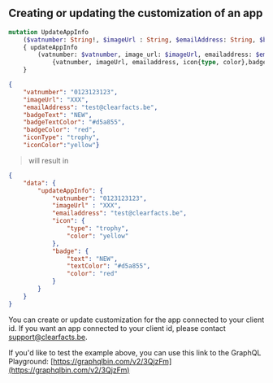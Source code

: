 ## Creating or updating the customization of an app

```graphql
mutation UpdateAppInfo
    ($vatnumber: String!, $imageUrl : String, $emailAddress: String, $badgeText: String, $badgeTextColor: String, $badgeColor: String, $iconType: String, $iconColor: String)
    { updateAppInfo
        (vatnumber: $vatnumber, image_url: $imageUrl, emailaddress: $emailAddress, badge: {text: $badgeText, text_color: $badgeTextColor, color: $badgeColor}, icon: {type: $iconType, color: $iconColor})
            {vatnumber, imageUrl, emailaddress, icon{type, color},badge{text,text_color,color}}
    }


```
```json
{ 
    "vatnumber": "0123123123",
    "imageUrl": "XXX", 
    "emailAddress": "test@clearfacts.be", 
    "badgeText": "NEW", 
    "badgeTextColor": "#d5a855", 
    "badgeColor": "red", 
    "iconType": "trophy", 
    "iconColor":"yellow"}
```

> will result in

```json
{
    "data": {
        "updateAppInfo": {
            "vatnumber": "0123123123",
            "imageUrl" : "XXX",
            "emailaddress": "test@clearfacts.be",
            "icon": {
                "type": "trophy",
                "color": "yellow"
            },
            "badge": {
                "text": "NEW",
                "textColor": "#d5a855",
                "color": "red"
            }
        }
    }
}
```

You can create or update customization for the app connected to your client id. If you want an app connected to your client id, please contact support@clearfacts.be.

If you'd like to test the example above, you can use this link to the GraphQL Playground: 
[https://graphqlbin.com/v2/3QjzFm](https://graphqlbin.com/v2/3QjzFm)
